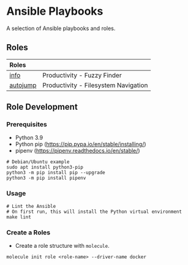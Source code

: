 # Ansible Playbooks

A selection of Ansible playbooks and roles.

## Roles

| Roles                                |                                      |
|:-------------------------------------|:-------------------------------------|
| [info](roles/fzf/README.md)          | Productivity - Fuzzy Finder          |
| [autojump](roles/autojump/README.md) | Productivity - Filesystem Navigation |


## Role Development

### Prerequisites

* Python 3.9
* Python pip (https://pip.pypa.io/en/stable/installing/)
* pipenv (https://pipenv.readthedocs.io/en/stable/)

```shell
# Debian/Ubuntu example
sudo apt install python3-pip
python3 -m pip install pip --upgrade
python3 -m pip install pipenv
```

### Usage

```shell
# Lint the Ansible
# On first run, this will install the Python virtual environment
make lint
```

### Create a Roles

* Create a role structure with `molecule`.

```shell
molecule init role <role-name> --driver-name docker
```
